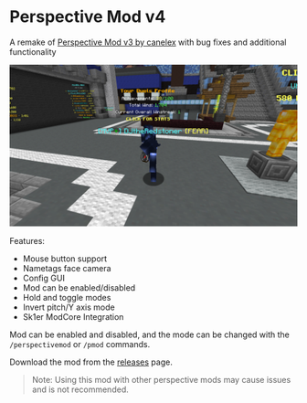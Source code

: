 # Perspective Mod v4

A remake of [Perspective Mod v3 by canelex](https://github.com/Canelex/PerspectiveMod) with bug fixes and additional functionality

![Image of mod](.github/perspectivemod.png)

Features:
- Mouse button support
- Nametags face camera
- Config GUI
- Mod can be enabled/disabled
- Hold and toggle modes
- Invert pitch/Y axis mode
- Sk1er ModCore Integration

Mod can be enabled and disabled, and the mode can be changed with the `/perspectivemod` or `/pmod` commands.

Download the mod from the [releases](https://github.com/DJtheRedstoner/PerspectiveModv4/releases) page.

> Note: Using this mod with other perspective mods may cause issues and is not recommended.
